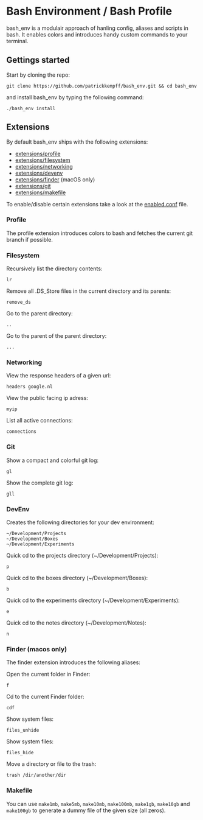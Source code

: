 # Bash Environment / Bash Profile

bash_env is a modulair approach of hanling config, aliases and scripts in bash. It enables colors and introduces handy custom commands to your terminal.

## Gettings started

Start by cloning the repo:

	git clone https://github.com/patrickkempff/bash_env.git && cd bash_env

and install bash_env by typing the following command:

	./bash_env install

## Extensions

By default bash_env ships with the following extensions:

- [extensions/profile](#profile)
- [extensions/filesystem](#filesystem)
- [extensions/networking](#networking)
- [extensions/devenv](#devenv)
- [extensions/finder](#finder-macos-only) (macOS only)
- [extensions/git](#git)
- [extensions/makefile](#makefile)

To enable/disable certain extensions take a look at the [enabled.conf](enabled.conf) file.

### Profile

The profile extension introduces colors to bash and fetches the current git branch if possible.

### Filesystem

Recursively list the directory contents:

	lr

Remove all .DS_Store files in the current directory and its parents:

	remove_ds

Go to the parent directory:

	..

Go to the parent of the parent directory:

	...
	
### Networking

View the response headers of a given url:  

	headers google.nl


View the public facing ip adress:  

	myip

List all active connections:  

	connections


### Git

Show a compact and colorful git log:

	gl

Show the complete git log:

	gll

### DevEnv

Creates the following directories for your dev environment:

```
~/Development/Projects
~/Development/Boxes
~/Development/Experiments
```
Quick cd to the projects directory (~/Development/Projects):

	p
	
Quick cd to the boxes directory  (~/Development/Boxes):

	b
	
Quick cd to the experiments directory  (~/Development/Experiments):

	e	

Quick cd to the notes directory  (~/Development/Notes):

	n		

### Finder (macos only)

The finder extension introduces the following aliases:

Open the current folder in Finder:  

	f

Cd to the current Finder folder:  
	
	cdf

Show system files:  
	
	files_unhide
	
Show system files:  
	
	files_hide
	
Move a directory or file to the trash:  
	
	trash /dir/another/dir
	
### Makefile

You can use `make1mb`, `make5mb`, `make10mb`, `make100mb`, `make1gb`, `make10gb` and `make100gb` to generate a dummy file of the given size (all zeros).